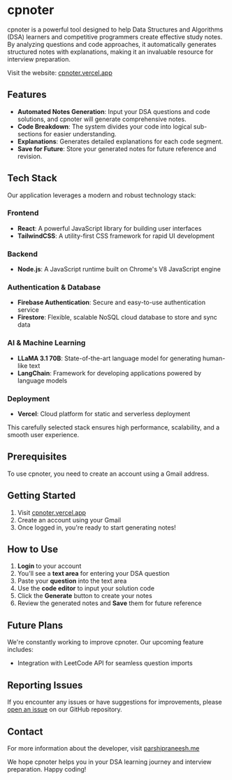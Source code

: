 # cpnoter

cpnoter is a powerful tool designed to help Data Structures and Algorithms (DSA) learners and competitive programmers create effective study notes. By analyzing questions and code approaches, it automatically generates structured notes with explanations, making it an invaluable resource for interview preparation.

Visit the website: [cpnoter.vercel.app](https://cpnoter.vercel.app/)

## Features

- **Automated Notes Generation**: Input your DSA questions and code solutions, and cpnoter will generate comprehensive notes.
- **Code Breakdown**: The system divides your code into logical sub-sections for easier understanding.
- **Explanations**: Generates detailed explanations for each code segment.
- **Save for Future**: Store your generated notes for future reference and revision.

## Tech Stack

Our application leverages a modern and robust technology stack:

### Frontend
- **React**: A powerful JavaScript library for building user interfaces
- **TailwindCSS**: A utility-first CSS framework for rapid UI development

### Backend
- **Node.js**: A JavaScript runtime built on Chrome's V8 JavaScript engine

### Authentication & Database
- **Firebase Authentication**: Secure and easy-to-use authentication service
- **Firestore**: Flexible, scalable NoSQL cloud database to store and sync data

### AI & Machine Learning
- **LLaMA 3.1 70B**: State-of-the-art language model for generating human-like text
- **LangChain**: Framework for developing applications powered by language models

### Deployment
- **Vercel**: Cloud platform for static and serverless deployment

This carefully selected stack ensures high performance, scalability, and a smooth user experience.

## Prerequisites

To use cpnoter, you need to create an account using a Gmail address.

## Getting Started

1. Visit [cpnoter.vercel.app](https://cpnoter.vercel.app/)
2. Create an account using your Gmail
3. Once logged in, you're ready to start generating notes!

## How to Use

1. **Login** to your account
2. You'll see a **text area** for entering your DSA question
3. Paste your **question** into the text area
4. Use the **code editor** to input your solution code
5. Click the **Generate** button to create your notes
6. Review the generated notes and **Save** them for future reference

## Future Plans

We're constantly working to improve cpnoter. Our upcoming feature includes:

- Integration with LeetCode API for seamless question imports

## Reporting Issues

If you encounter any issues or have suggestions for improvements, please [open an issue](https://github.com/PPraneesh/cpnoter/issues) on our GitHub repository.

## Contact

For more information about the developer, visit [parshipraneesh.me](https://parshipraneesh.me)


We hope cpnoter helps you in your DSA learning journey and interview preparation. Happy coding!
